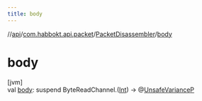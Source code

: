 ```yaml
---
title: body
---
```

//[api](../../../index.html)/[com.habbokt.api.packet](../index.html)/[PacketDisassembler](index.html)/[body](body.html)



# body



[jvm]\
val [body](body.html): suspend ByteReadChannel.([Int](https://kotlinlang.org/api/latest/jvm/stdlib/kotlin/-int/index.html)) -&gt; @[UnsafeVariance](https://kotlinlang.org/api/latest/jvm/stdlib/kotlin/-unsafe-variance/index.html)[P](index.html)




